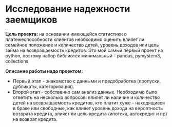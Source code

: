 # Исследование надежности заемщиков

**Цель проекта:** на основании имеющейся статистики о платежеспособности клиентов необходимо оценить влияет ли семейное положение и количество детей, уровень доходов или цель займа на возвращаемость кредитов. 
Это мой самый первый проект на python, поэтому набор библиотек минимальный - pandas, pymystem3, collections

**Описание работы надо проектом:**
- Первый этап - знакомство с данными и предобработка (пропуски, дубликаты, категоризация).
- Второй этап - собственно сам анализ данных. Необходимо было ответить на несколько вопросов: влияет ли наличие и количество детей на возвращаемость кредитов, кто платит хуже - находящиеся в браке или свободные, как влияет уровень дохода на вероятность возврата кредита, влияет ли цель кредита (ипотека, автокредит и пр) на возврат кредита.
